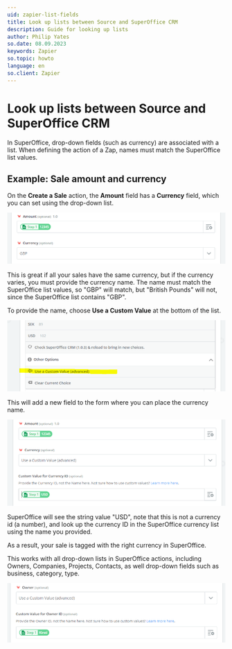 ```yaml
---
uid: zapier-list-fields
title: Look up lists between Source and SuperOffice CRM
description: Guide for looking up lists
author: Philip Yates
so.date: 08.09.2023
keywords: Zapier
so.topic: howto
language: en
so.client: Zapier
---
```


# Look up lists between Source and SuperOffice CRM

In SuperOffice, drop-down fields (such as currency) are associated with a list. When defining the action of a Zap, names must match the SuperOffice list values.

## Example: Sale amount and currency

On the **Create a Sale** action, the **Amount** field has a **Currency** field, which you can set using the drop-down list.

![Zapier: currency field -screenshot][img1]

This is great if all your sales have the same currency, but if the currency varies, you must provide the currency name. The name must match the SuperOffice list values, so "GBP" will match, but "British Pounds" will not, since the SuperOffice list contains "GBP".

To provide the name, choose **Use a Custom Value** at the bottom of the list.

![Use a Custom Value -screenshot][img2]

This will add a new field to the form where you can place the currency name.

![Custom Value for Currency ID -screenshot][img3]

SuperOffice will see the string value "USD", note that this is not a currency id (a number), and look up the currency ID in the SuperOffice currency list using the name you provided.

As a result, your sale is tagged with the right currency in SuperOffice.

This works with all drop-down lists in SuperOffice actions, including Owners, Companies, Projects, Contacts, as well drop-down fields such as business, category, type.

![Provide Owner ID for Custom Value -screenshot][img4]

[img1]:media/create-sale.png
[img2]:media/custom-value.png
[img3]:media/currency-name.png
[img4]:media/owner-id.png
